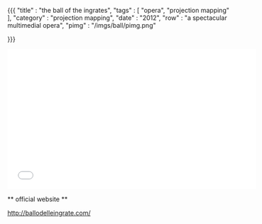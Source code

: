 {{{
    "title"    : "the ball of the ingrates",
    "tags"     : [ "opera", "projection mapping" ],
    "category" : "projection mapping",
    "date"     : "2012",
    "row"  : "a spectacular multimedial opera",
    "pimg" : "/imgs/ball/pimg.png"

}}}

<iframe width="560" height="315" src="//www.youtube.com/embed/FXeOntOoJ80?list=UUca6vJzsmqeBmqcHsAYm71g" frameborder="0" allowfullscreen></iframe>


** official website **

http://ballodelleingrate.com/